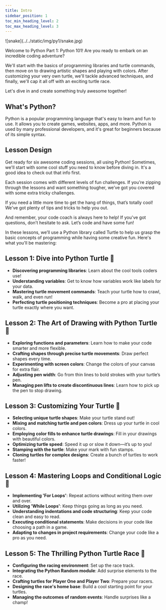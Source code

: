 ```yaml
---
title: Intro
sidebar_position: 1
toc_min_heading_level: 2
toc_max_heading_level: 3
---
```


<div className='image-wrapper2'>
    ![snake](../../static/img/py1/snake.jpg)
</div>

Welcome to Python Part 1: Python 101! Are you ready to embark on an incredible coding adventure? 

We'll start with the basics of programming libraries and turtle commands, then move on to drawing artistic shapes and playing with colors. After customizing your very own turtle, we'll tackle advanced techniques, and finally, we'll cap it all off with an exciting turtle race. 

Let's dive in and create something truly awesome together!

## What's Python?

Python is a popular programming language that's easy to learn and fun to use. It allows you to create games, websites, apps, and more. Python is used by many professional developers, and it's great for beginners because of its simple syntax.

## Lesson Design

Get ready for six awesome coding sessions, all using Python! Sometimes, we'll start with some cool stuff you need to know before diving in. It's a good idea to check out that info first.

Each session comes with different levels of fun challenges. If you're zipping through the lessons and want something tougher, we’ve got you covered with some extra tricky challenges.

If you need a little more time to get the hang of things, that’s totally cool! We've got plenty of tips and tricks to help you out.

And remember, your code coach is always here to help! If you've got questions, don’t hesitate to ask. Let’s code and have some fun!

In these lessons, we’ll use a Python library called Turtle to help us grasp the basic concepts of programming while having some creative fun. Here's what you'll be mastering:

## Lesson 1: Dive into Python Turtle 🐢

- **Discovering programming libraries**: Learn about the cool tools coders use!
- **Understanding variables**: Get to know how variables work like labels for your data.
- **Mastering turtle movement commands**: Teach your turtle how to crawl, walk, and even run!
- **Perfecting turtle positioning techniques**: Become a pro at placing your turtle exactly where you want.

## Lesson 2: The Art of Drawing with Python Turtle 🎨

- **Exploring functions and parameters**: Learn how to make your code smarter and more flexible.
- **Crafting shapes through precise turtle movements**: Draw perfect shapes every time.
- **Experimenting with screen colors**: Change the colors of your canvas for extra flair.
- **Adjusting pen width**: Go from thin lines to bold strokes with your turtle’s pen.
- **Managing pen lifts to create discontinuous lines**: Learn how to pick up the pen to stop drawing.

## Lesson 3: Customizing Your Turtle 🌟

- **Selecting unique turtle shapes**: Make your turtle stand out!
- **Mixing and matching turtle and pen colors**: Dress up your turtle in cool colors.
- **Employing color fills to enhance turtle drawings**: Fill in your drawings with beautiful colors.
- **Optimizing turtle speed**: Speed it up or slow it down—it’s up to you!
- **Stamping with the turtle**: Make your mark with fun stamps.
- **Cloning turtles for complex designs**: Create a bunch of turtles to work faster!

## Lesson 4: Mastering Loops and Conditional Logic 🔁

- **Implementing 'For Loops'**: Repeat actions without writing them over and over.
- **Utilizing 'While Loops'**: Keep things going as long as you need.
- **Understanding indentations and code structuring**: Keep your code clean and easy to read.
- **Executing conditional statements**: Make decisions in your code like choosing a path in a game.
- **Adapting to changes in project requirements**: Change your code like a pro as you need.

## Lesson 5: The Thrilling Python Turtle Race 🏁

- **Configuring the racing environment**: Set up the race track.
- **Integrating the Python Random module**: Add surprise elements to the race.
- **Crafting turtles for Player One and Player Two**: Prepare your racers.
- **Designing the race's home base**: Build a cool starting point for your turtles.
- **Managing the outcomes of random events**: Handle surprises like a champ!

<br  />